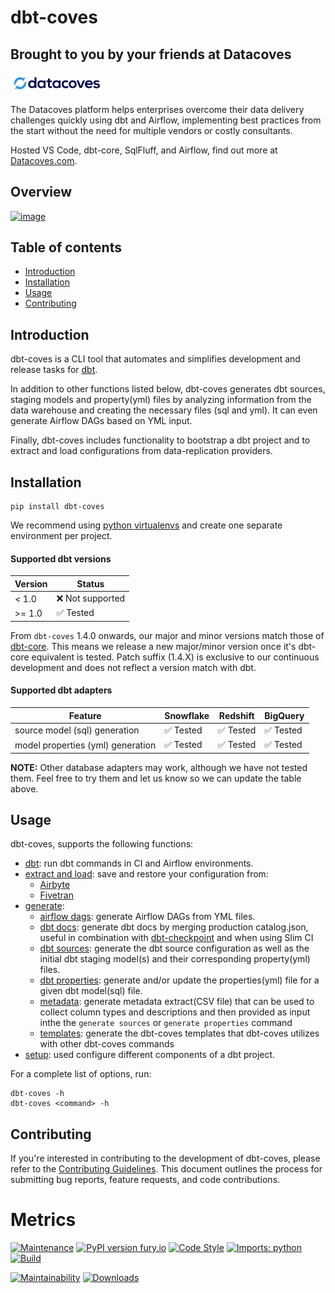 # dbt-coves

## Brought to you by your friends at Datacoves

<picture>
  <source media="(prefers-color-scheme: dark)" srcset="images/datacoves-dark.png">
  <img alt="Datacoves" src="images/datacoves-light.png" width="150">
</picture>

The Datacoves platform helps enterprises overcome their data delivery challenges quickly using dbt and Airflow, implementing best practices from the start without the need for multiple vendors or costly consultants.

Hosted VS Code, dbt-core, SqlFluff, and Airflow, find out more at [Datacoves.com](https://datacoves.com/product).

## Overview

[![image](https://cdn.loom.com/sessions/thumbnails/7d5341f5d5b149ed8895fe1187e338c5-with-play.gif)](https://www.loom.com/share/7d5341f5d5b149ed8895fe1187e338c5)

## Table of contents

- [Introduction](#introduction)
- [Installation](#installation)
- [Usage](#usage)
- [Contributing](#contributing)

## Introduction

dbt-coves is a CLI tool that automates and simplifies development and release tasks for [dbt](https://www.getdbt.com).

In addition to other functions listed below, dbt-coves generates dbt sources, staging models and property(yml) files by analyzing information from the data warehouse and creating the necessary files (sql and yml). It can even generate Airflow DAGs based on YML input.

Finally, dbt-coves includes functionality to bootstrap a dbt project and to extract and load configurations from data-replication providers.

## Installation

```console
pip install dbt-coves
```

We recommend using [python
virtualenvs](https://docs.python.org/3/tutorial/venv.html) and create
one separate environment per project.

#### Supported dbt versions

| Version | Status           |
| ------- | ---------------- |
| \< 1.0  | ❌ Not supported |
| >= 1.0  | ✅ Tested        |

From `dbt-coves` 1.4.0 onwards, our major and minor versions match those of [dbt-core](https://github.com/dbt-labs/dbt-core).
This means we release a new major/minor version once it's dbt-core equivalent is tested.
Patch suffix (1.4.X) is exclusive to our continuous development and does not reflect a version match with dbt.

#### Supported dbt adapters

| Feature                           | Snowflake | Redshift  | BigQuery  |
| --------------------------------- | --------- | --------- | --------- |
| source model (sql) generation     | ✅ Tested | ✅ Tested | ✅ Tested |
| model properties (yml) generation | ✅ Tested | ✅ Tested | ✅ Tested |

**NOTE:** Other database adapters may work, although we have not tested them. Feel free to try them and let us know so we can update the table above.

## Usage

dbt-coves, supports the following functions:

- [dbt](docs/commands/dbt/): run dbt commands in CI and Airflow environments.
- [extract and load](docs/commands/extract%20and%20load/): save and restore your configuration from:
  - [Airbyte](docs/commands/extract%20and%20load/airbyte)
  - [Fivetran](docs/commands/extract%20and%20load/fivetran)
- [generate](docs/commands/generate/):
  - [airflow dags](docs/commands/generate/airflow%20dags/): generate Airflow DAGs from YML files.
  - [dbt docs](docs/commands/generate/docs/): generate dbt docs by merging production catalog.json, useful in combination with [dbt-checkpoint](https://github.com/dbt-checkpoint/dbt-checkpoint) and when using Slim CI
  - [dbt sources](docs/commands/generate/sources/): generate the dbt source configuration as well as the initial dbt staging model(s) and their corresponding property(yml) files.
  - [dbt properties](docs/commands/generate/properties/): generate and/or update the properties(yml) file for a given dbt model(sql) file.
  - [metadata](docs/commands/generate/metadata/): generate metadata extract(CSV file) that can be used to collect column types and descriptions and then provided as input inthe the `generate sources` or `generate properties` command
  - [templates](docs/commands/generate/templates/): generate the dbt-coves templates that dbt-coves utilizes with other dbt-coves commands
- [setup](docs/commands/setup/): used configure different components of a dbt project.

For a complete list of options, run:

```console
dbt-coves -h
dbt-coves <command> -h
```

## Contributing

If you're interested in contributing to the development of dbt-coves, please refer to the [Contributing Guidelines](contributing.md). This document outlines the process for submitting bug reports, feature requests, and code contributions.

# Metrics

[![Maintenance](https://img.shields.io/badge/Maintained%3F-yes-green.svg)](https://github.com/datacoves/dbt-coves/graphs/commit-activity)
[![PyPI version
fury.io](https://badge.fury.io/py/dbt-coves.svg)](https://pypi.python.org/pypi/dbt-coves/)
[![Code
Style](https://img.shields.io/badge/code%20style-black-000000.svg)](https://github.com/ambv/black)
[![Imports:
python](https://img.shields.io/badge/python-3.8%20%7C%203.9-blue)](https://img.shields.io/badge/python-3.8%20%7C%203.9-blue)
[![Build](https://github.com/datacoves/dbt-coves/actions/workflows/main_ci.yml/badge.svg)](https://github.com/datacoves/dbt-coves/actions/workflows/main_ci.yml/badge.svg)

<!-- [![codecov](https://codecov.io/gh/datacoves/dbt-coves/branch/main/graph/badge.svg?token=JB0E0LZDW1)](https://codecov.io/gh/datacoves/dbt-coves) -->

[![Maintainability](https://api.codeclimate.com/v1/badges/1e6a887de605ef8e0eca/maintainability)](https://codeclimate.com/github/datacoves/dbt-coves/maintainability)
[![Downloads](https://pepy.tech/badge/dbt-coves)](https://pepy.tech/project/dbt-coves)
